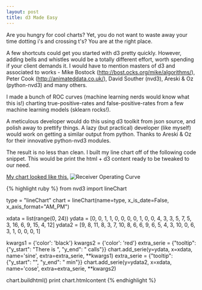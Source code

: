 ```yaml
---
layout: post
title: d3 Made Easy
---
```


Are you hungry for cool charts? Yet, you do not want to waste away your time dotting i's and crossing t's? You are at the right place.

A few shortcuts could get you started with d3 pretty quickly. However, adding bells and whistles would be a totally different effort, worth spending if your client demands it. I would have to mention masters of d3 and associated to works - Mike Bostock (http://bost.ocks.org/mike/algorithms/), Peter Cook (http://animateddata.co.uk/), David Souther (nvd3), Areski & Oz (python-nvd3) and many others.

I made a bunch of ROC curves (machine learning nerds would know what this is!) charting true-positive-rates and false-positive-rates from a few machine learning models (sklearn rocks!).

A meticulous developer would do this using d3 toolkit from json source, and polish away to prettify things. A lazy (but practical) developer (like myself) would work on getting a similar output from python. Thanks to Areski & Oz for their innovative python-nvd3 modules.

The result is no less than clean. I built my line chart off of the following code snippet. This would be print the html + d3 content ready to be tweaked to our need.

[My chart looked like this.](http://hvsarma.github.io/nvd3/examples/index.html)
![Receiver Operating Curve]({{hvsarma.github.io}}/images/roc.jpg)

{% highlight ruby %}
from nvd3 import lineChart

type = "lineChart"
chart = lineChart(name=type, x_is_date=False, x_axis_format="AM_PM")

xdata = list(range(0, 24))
ydata = [0, 0, 1, 1, 0, 0, 0, 0, 1, 0, 0, 4, 3, 3, 5, 7, 5, 3, 16, 6, 9, 15, 4, 12]
ydata2 = [9, 8, 11, 8, 3, 7, 10, 8, 6, 6, 9, 6, 5, 4, 3, 10, 0, 6, 3, 1, 0, 0, 0, 1]

kwargs1 = {'color': 'black'}
kwargs2 = {'color': 'red'}
extra_serie = {"tooltip": {"y_start": "There is ", "y_end": " calls"}}
chart.add_serie(y=ydata, x=xdata, name='sine', extra=extra_serie, **kwargs1)
extra_serie = {"tooltip": {"y_start": "", "y_end": " min"}}
chart.add_serie(y=ydata2, x=xdata, name='cose', extra=extra_serie, **kwargs2)

chart.buildhtml()
print chart.htmlcontent
{% endhighlight %}



